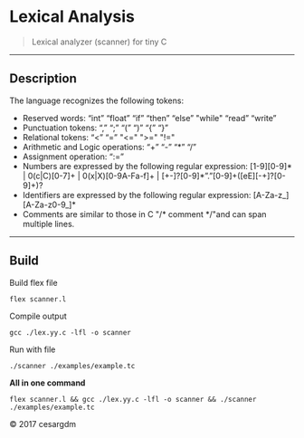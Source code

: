 # Lexical Analysis
> Lexical analyzer (scanner) for tiny C

---
## Description

The language recognizes the following tokens:

- Reserved words: “int” “float” “if” “then” “else” "while" “read” “write”
- Punctuation tokens: “,” “;” “(” “)” “{” “}”
- Relational tokens: “<” “=” "<=" ">=" "!="
- Arithmetic and Logic operations: “+” “-” “*” “/”
- Assignment operation: “:=”
- Numbers are expressed by the following regular expression:
[1-9][0-9]* | 0(c|C)[0-7]+ | 0(x|X)[0-9A-Fa-f]+ | [+-]?[0-9]*”.”[0-9]+([eE][-+]?[0-9]+)?
- Identifiers are expressed by the following regular expression: [A-Za-z_][A-Za-z0-9_]*
- Comments are similar to those in C "/* comment */"and can span multiple lines.

---
## Build

Build flex file
```
flex scanner.l
```


Compile output
```
gcc ./lex.yy.c -lfl -o scanner
```

Run with file
```
./scanner ./examples/example.tc
```

**All in one command**

```
flex scanner.l && gcc ./lex.yy.c -lfl -o scanner && ./scanner ./examples/example.tc
```

&copy; 2017 cesargdm
